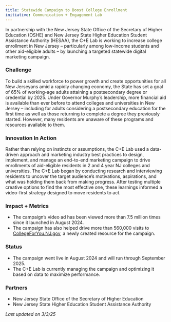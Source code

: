 ```yaml
---
title: Statewide Campaign to Boost College Enrollment
initiative: Communication + Engagement Lab
---
```


In partnership with the New Jersey State Office of the Secretary of Higher Education (OSHE) and New Jersey State Higher Education Student Assistance Authority (HESAA), the C+E Lab is working to increase college enrollment in New Jersey – particularly among low-income students and other aid-eligible adults – by launching a targeted statewide digital marketing campaign. 

### Challenge

To build a skilled workforce to power growth and create opportunities for all New Jerseyans amid a rapidly changing economy, the State has set a goal of 65% of working-age adults attaining a postsecondary degree or credential by 2025\. Under Governor Murphy’s leadership, more financial aid is available than ever before to attend colleges and universities in New Jersey – including for adults considering a postsecondary education for the first time as well as those returning to complete a degree they previously started. However, many residents are unaware of these programs and resources available to them. 

### Innovation In Action

Rather than relying on instincts or assumptions, the C+E Lab used a data-driven approach and marketing industry best practices to design, implement, and manage an end-to-end marketing campaign to drive enrollments of aid-eligible residents in 2 and 4 year NJ colleges and universities. The C+E Lab began by conducting research and interviewing residents to uncover the target audience’s motivations, aspirations, and what was holding them back from making progress. After testing multiple creative options to find the most effective one, these learnings informed a video-first strategy designed to move residents to act.

### Impact \+ Metrics

* The campaign’s video ad has been viewed more than 7.5 million times since it launched in August 2024\.   
* The campaign has also helped drive more than 560,000 visits to [CollegeForYou.NJ.gov](https://CollegeForYou.NJ.gov), a newly created resource for the campaign. 

### Status

* The campaign went live in August 2024 and will run through September 2025\.   
* The C+E Lab is currently managing the campaign and optimizing it based on data to maximize performance. 

### Partners

* New Jersey State Office of the Secretary of Higher Education  
* New Jersey State Higher Education Student Assistance Authority

*Last updated on 3/3/25*
